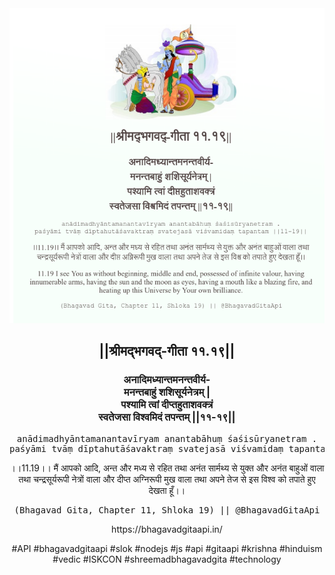 <img src="../../asset/BG_11_19.png"/>
<center><h2>||श्रीमद्‍भगवद्‍-गीता ११.१९||</h2>
<h3>अनादिमध्यान्तमनन्तवीर्य-<br/>मनन्तबाहुं शशिसूर्यनेत्रम् |<br/>पश्यामि त्वां दीप्तहुताशवक्त्रं<br/>स्वतेजसा विश्वमिदं तपन्तम् ||११-१९||</h3>
<pre>anādimadhyāntamanantavīryam anantabāhuṃ śaśisūryanetram .<br/>paśyāmi tvāṃ dīptahutāśavaktraṃ svatejasā viśvamidaṃ tapantam ||11-19||</pre>
<p>।।11.19।। मैं आपको आदि, अन्त और मध्य से रहित तथा अनंत सार्मथ्य से युक्त और अनंत बाहुओं वाला तथा चन्द्रसूर्यरूपी नेत्रों वाला और दीप्त अग्निरूपी मुख वाला तथा अपने तेज से इस विश्व को तपाते हुए देखता हूँ।।</p>
<pre>(Bhagavad Gita, Chapter 11, Shloka 19) || @BhagavadGitaApi</pre><p>https://bhagavadgitaapi.in/</p><p>#API #bhagavadgitaapi #slok #nodejs #js #api #gitaapi #krishna #hinduism #vedic #ISKCON #shreemadbhagavadgita #technology</p></center>